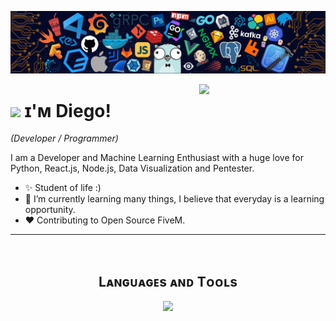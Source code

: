 <!--Banner-->
![Kiran1689 Banner Image](https://raw.githubusercontent.com/KevinPatel04/KevinPatel04/master/header.png)

<!--Night Owl image-->
<div>
  <img align="right" width="40%" src="https://owlbertsio-resized.s3.amazonaws.com/Popper.psd.full.png">
</div>

<!--Header Name-->
# <img src="https://emojis.slackmojis.com/emojis/images/1531849430/4246/blob-sunglasses.gif?1531849430" width="30"/> ɪ'ᴍ Diego! 
*(Developer / Programmer)*
<br /> 

<!--Start Intro-->               
<p align="left">I am a Developer and Machine Learning Enthusiast with a huge love for Python, React.js, Node.js, Data Visualization and Pentester. </p>

- ✨ Student of life :)
- 🌱 I’m currently learning many things, I believe that everyday is a learning opportunity.
- ❤ Contributing to Open Source FiveM.
<!--End Intro-->

---
<br />

<!--Languages and Tools Section-->       
<h2 align="center">Lᴀɴɢᴜᴀɢᴇs ᴀɴᴅ Tᴏᴏʟs</h2> 
<p align="center">
  <a href="https://skillicons.dev">
    <img src="https://skillicons.dev/icons?i=git,cs,docker,nodejs,next,arduino,bots,dotnet,firebase,lua,matlab,mysql,npm,react,tailwind,ts,vercel,vscode,vite," />
  </a>
</p>
<br />
